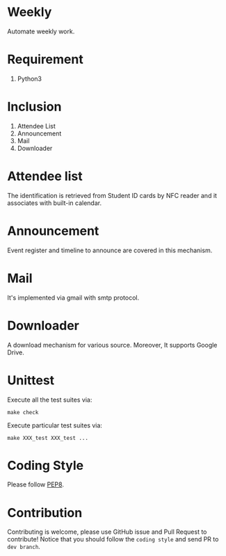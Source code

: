 # Weekly
Automate weekly work.

# Requirement
1. Python3

# Inclusion
1. Attendee List
2. Announcement
3. Mail
4. Downloader

# Attendee list
The identification is retrieved from Student ID cards by NFC reader and it associates with built-in calendar.

# Announcement
Event register and timeline to announce are covered in this mechanism.

# Mail
It's implemented via gmail with smtp protocol.

# Downloader
A download mechanism for various source. Moreover, It supports Google Drive.

# Unittest
Execute all the test suites via:
```shell=
make check
```
Execute particular test suites via:
```shell=
make XXX_test XXX_test ...
```

# Coding Style
Please follow [PEP8](https://www.python.org/dev/peps/pep-0008/).

# Contribution
Contributing is welcome, please use GitHub issue and Pull Request to contribute!
Notice that you should follow the `coding style` and send PR to `dev branch`.
